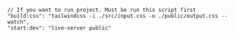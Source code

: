     // If you want to run project. Must be run this script first
    "build:css": "tailwindcss -i ./src/input.css -o ./public/output.css --watch",
    "start:dev": "live-server public"
